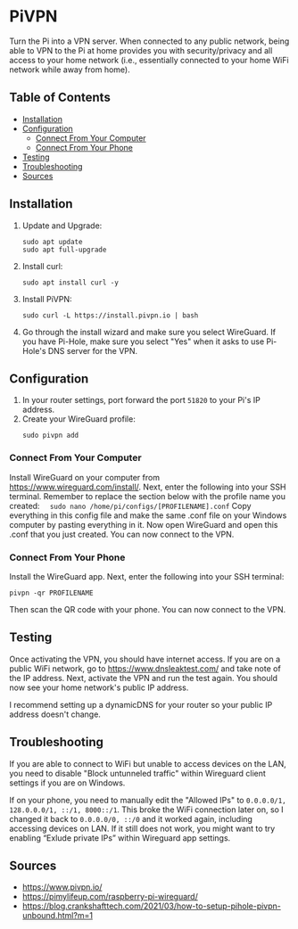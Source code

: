 # PiVPN

Turn the Pi into a VPN server. When connected to any public network, being able to VPN to the Pi at home provides you with security/privacy and all access to your home network (i.e., essentially connected to your home WiFi network while away from home).

## Table of Contents

- [Installation](#installation)
- [Configuration](#configuration)
  - [Connect From Your Computer](#connect-from-your-computer)
  - [Connect From Your Phone](#connect-from-your-phone)
- [Testing](#testing)
- [Troubleshooting](#troubleshooting)
- [Sources](#sources)

## Installation

1. Update and Upgrade:
   ```
   sudo apt update
   sudo apt full-upgrade
   ```
2. Install curl:
   ```
   sudo apt install curl -y
   ```
3. Install PiVPN:
   ```
   sudo curl -L https://install.pivpn.io | bash
   ```
4. Go through the install wizard and make sure you select WireGuard. If you have Pi-Hole, make sure you select "Yes" when it asks to use Pi-Hole's DNS server for the VPN.

## Configuration

1. In your router settings, port forward the port `51820` to your Pi's IP address.
2. Create your WireGuard profile:
   ```
   sudo pivpn add
   ```

### Connect From Your Computer

Install WireGuard on your computer from https://www.wireguard.com/install/. Next, enter the following into your SSH terminal. Remember to replace the section below with the profile name you created:
`   sudo nano /home/pi/configs/[PROFILENAME].conf
  `
Copy everything in this config file and make the same .conf file on your Windows computer by pasting everything in it. Now open WireGuard and open this .conf that you just created. You can now connect to the VPN.

### Connect From Your Phone

Install the WireGuard app. Next, enter the following into your SSH terminal:

```
pivpn -qr PROFILENAME
```

Then scan the QR code with your phone. You can now connect to the VPN.

## Testing

Once activating the VPN, you should have internet access. If you are on a public WiFi network, go to https://www.dnsleaktest.com/ and take note of the IP address. Next, activate the VPN and run the test again. You should now see your home network's public IP address.

I recommend setting up a dynamicDNS for your router so your public IP address doesn't change.

## Troubleshooting

If you are able to connect to WiFi but unable to access devices on the LAN, you need to disable "Block untunneled traffic" within Wireguard client settings if you are on Windows.

If on your phone, you need to manually edit the "Allowed IPs" to `0.0.0.0/1, 128.0.0.0/1, ::/1, 8000::/1`. This broke the WiFi connection later on, so I changed it back to `0.0.0.0/0, ::/0` and it worked again, including accessing devices on LAN. If it still does not work, you might want to try enabling “Exlude private IPs” within Wireguard app settings.

## Sources

- https://www.pivpn.io/
- https://pimylifeup.com/raspberry-pi-wireguard/
- https://blog.crankshafttech.com/2021/03/how-to-setup-pihole-pivpn-unbound.html?m=1
